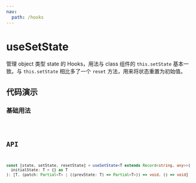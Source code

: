 ```yaml
---
nav:
  path: /hooks
---
```


# useSetState

管理 object 类型 state 的 Hooks，用法与 class 组件的 `this.setState` 基本一致。与 `this.setState` 相比多了一个 `reset` 方法，用来将状态重置为初始值。

## 代码演示

### 基础用法

<code src="./demo/demo1.tsx" />

## API

```typescript
const [state, setState, resetState] = useSetState<T extends Record<string, any>>(
  initialState: T = {} as T
): [T, (patch: Partial<T> | ((prevState: T) => Partial<T>)) => void, () => void]
```

